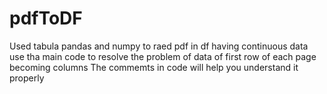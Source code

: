 # pdfToDF
Used tabula pandas and numpy to raed pdf in df having continuous data
use tha main code to resolve the problem of data of first row of each page becoming columns
The commemts in code will help you understand it properly
